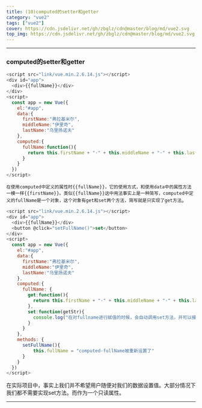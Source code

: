 ```yaml
---
title: (10)computed的setter和getter
category: "vue2"
tags: ["vue2"]
cover: https://cdn.jsdelivr.net/gh/zbglz/cdn@master/blog/md/vue2.svg
top_img: https://cdn.jsdelivr.net/gh/zbglz/cdn@master/blog/md/vue2.svg
---
```


***

### computed的setter和getter


```js vue2
<script src="link/vue.min.2.6.14.js"></script>
<div id="app">
  <div>{{fullName}}</div>
</div>
<script>
  const app = new Vue({
    el:"#app",
    data:{
      firstName:"弗拉基米尔",
      middleName:"伊里奇",
      lastName:"乌里扬诺夫"
    },
    computed:{
      fullName:function(){
        return this.firstName + "·" + this.middleName + "·" + this.lastName
      }
    }
  })
</script>
```



`在使用computed中定义的属性时{{fullName}}，它的使用方式，和使用data中的属性方法一模一样{{firstName}}。类似{{fullName}}这中用法事实上是一种简写，computed中定义的fullName是一个对象，这个对象有get和set两个方法，简写就是只实现了get方法`。


```js vue2
<script src="link/vue.min.2.6.14.js"></script>
<div id="app">
  <div>{{fullName}}</div>
  <button @click="setFullName()">set</button>
</div>
<script>
  const app = new Vue({
    el:"#app",
    data:{
      firstName:"弗拉基米尔",
      middleName:"伊里奇",
      lastName:"乌里扬诺夫"
    },
    computed:{
      fullName: {
        get:function(){
          return this.firstName + "·" + this.middleName + "·" + this.lastName
        },
        set:function(getStr){
          console.log("在对fullname进行赋值的时候，会自动调用set方法，并可以接收参数:"+getStr)
        }
      }
    },
    methods: {
      setFullName(){
          this.fullName = "computed-fullName被重新设置了"
      }
    }
  })
</script>
```


在实际项目中，事实上我们并不希望用户随便对我们的数据设置值。大部分情况下我们都不需要实现set方法。而作为一个只读属性。


***